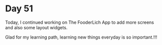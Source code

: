 # Day 51

Today, I continued working on The FooderLich App to add more screens and also some layout widgets.

Glad for my learning path, learning new things everyday is so important.!!!
